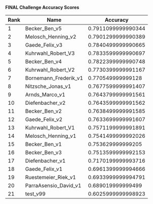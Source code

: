 **FINAL Challenge Accuracy Scores**



|Rank|Name|Accuracy|
|----|-----|---|
|1|Becker_Ben_v5|0.7911099999990344|
|2|Melosch_Henning_v2|0.7901299999990389|
|3|Gaede_Felix_v3|0.7840499999990665|
|4|Kuhrwahl_Robert_V3|0.7833599999990697|
|5|Becker_Ben_v4|0.7822399999990748|
|6|Kuhrwahl_Robert_V2|0.7730399999991167|
|7|Bornemann_Frederik_v1|0.770549999999128|
|8|Nitzsche_Jonas_v1|0.7677599999991407|
|9|Arnds_Marco_v1|0.7643799999991561|
|10|Diefenbacher_v2|0.7643599999991562|
|11|Becker_Ben_v2|0.7638499999991585|
|12|Gaede_Felix_v2|0.7633699999991607|
|13|Kuhrwahl_Robert_V1|0.7571199999991891|
|14|Melosch_Henning_v1|0.7541499999992026|
|15|Becker_Ben_v1|0.753629999999205|
|16|Becker_Ben_v3|0.7513599999992153|
|17|Diefenbacher_v1|0.7170199999993716|
|18|Gaede_Felix_v1|0.6961399999994666|
|19|Ruestemeier_Riek_v1|0.6933999999994791|
|20|ParraAsensio_David_v1|0.689019999999499|
|21|test_v99|0.6025999999998923|
